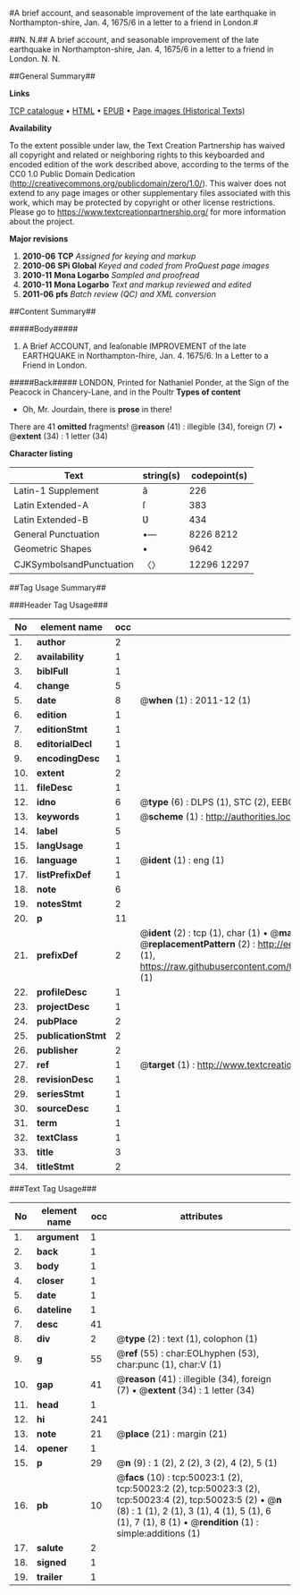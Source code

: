 #A brief account, and seasonable improvement of the late earthquake in Northampton-shire, Jan. 4, 1675/6 in a letter to a friend in London.#

##N. N.##
A brief account, and seasonable improvement of the late earthquake in Northampton-shire, Jan. 4, 1675/6 in a letter to a friend in London.
N. N.

##General Summary##

**Links**

[TCP catalogue](http://www.ota.ox.ac.uk/tcp/)  • 
[HTML](http://tei.it.ox.ac.uk/tcp/Texts-HTML/free/A52/A52698.html)  • 
[EPUB](http://tei.it.ox.ac.uk/tcp/Texts-EPUB/free/A52/A52698.epub) • 
[Page images (Historical Texts)](https://historicaltexts.jisc.ac.uk/eebo-11861881e)

**Availability**

To the extent possible under law, the Text Creation Partnership has waived all copyright and related or neighboring rights to this keyboarded and encoded edition of the work described above, according to the terms of the CC0 1.0 Public Domain Dedication (http://creativecommons.org/publicdomain/zero/1.0/). This waiver does not extend to any page images or other supplementary files associated with this work, which may be protected by copyright or other license restrictions. Please go to https://www.textcreationpartnership.org/ for more information about the project.

**Major revisions**

1. __2010-06__ __TCP__ *Assigned for keying and markup*
1. __2010-06__ __SPi Global__ *Keyed and coded from ProQuest page images*
1. __2010-11__ __Mona Logarbo__ *Sampled and proofread*
1. __2010-11__ __Mona Logarbo__ *Text and markup reviewed and edited*
1. __2011-06__ __pfs__ *Batch review (QC) and XML conversion*

##Content Summary##

#####Body#####

1. A Brief ACCOUNT, and ſeaſonable IMPROVEMENT of the late EARTHQUAKE in Northampton-ſhire, Jan. 4. 1675/6. In a Letter to a Friend in London.

#####Back#####
LONDON, Printed for Nathaniel Ponder, at the Sign of the Peacock in Chancery-Lane, and in the Poultr
**Types of content**

  * Oh, Mr. Jourdain, there is **prose** in there!

There are 41 **omitted** fragments! 
 @__reason__ (41) : illegible (34), foreign (7)  •  @__extent__ (34) : 1 letter (34)

**Character listing**


|Text|string(s)|codepoint(s)|
|---|---|---|
|Latin-1 Supplement|â|226|
|Latin Extended-A|ſ|383|
|Latin Extended-B|Ʋ|434|
|General Punctuation|•—|8226 8212|
|Geometric Shapes|▪|9642|
|CJKSymbolsandPunctuation|〈〉|12296 12297|

##Tag Usage Summary##

###Header Tag Usage###

|No|element name|occ|attributes|
|---|---|---|---|
|1.|__author__|2||
|2.|__availability__|1||
|3.|__biblFull__|1||
|4.|__change__|5||
|5.|__date__|8| @__when__ (1) : 2011-12 (1)|
|6.|__edition__|1||
|7.|__editionStmt__|1||
|8.|__editorialDecl__|1||
|9.|__encodingDesc__|1||
|10.|__extent__|2||
|11.|__fileDesc__|1||
|12.|__idno__|6| @__type__ (6) : DLPS (1), STC (2), EEBO-CITATION (1), OCLC (1), VID (1)|
|13.|__keywords__|1| @__scheme__ (1) : http://authorities.loc.gov/ (1)|
|14.|__label__|5||
|15.|__langUsage__|1||
|16.|__language__|1| @__ident__ (1) : eng (1)|
|17.|__listPrefixDef__|1||
|18.|__note__|6||
|19.|__notesStmt__|2||
|20.|__p__|11||
|21.|__prefixDef__|2| @__ident__ (2) : tcp (1), char (1)  •  @__matchPattern__ (2) : ([0-9\-]+):([0-9IVX]+) (1), (.+) (1)  •  @__replacementPattern__ (2) : http://eebo.chadwyck.com/downloadtiff?vid=$1&page=$2 (1), https://raw.githubusercontent.com/textcreationpartnership/Texts/master/tcpchars.xml#$1 (1)|
|22.|__profileDesc__|1||
|23.|__projectDesc__|1||
|24.|__pubPlace__|2||
|25.|__publicationStmt__|2||
|26.|__publisher__|2||
|27.|__ref__|1| @__target__ (1) : http://www.textcreationpartnership.org/docs/. (1)|
|28.|__revisionDesc__|1||
|29.|__seriesStmt__|1||
|30.|__sourceDesc__|1||
|31.|__term__|1||
|32.|__textClass__|1||
|33.|__title__|3||
|34.|__titleStmt__|2||


###Text Tag Usage###

|No|element name|occ|attributes|
|---|---|---|---|
|1.|__argument__|1||
|2.|__back__|1||
|3.|__body__|1||
|4.|__closer__|1||
|5.|__date__|1||
|6.|__dateline__|1||
|7.|__desc__|41||
|8.|__div__|2| @__type__ (2) : text (1), colophon (1)|
|9.|__g__|55| @__ref__ (55) : char:EOLhyphen (53), char:punc (1), char:V (1)|
|10.|__gap__|41| @__reason__ (41) : illegible (34), foreign (7)  •  @__extent__ (34) : 1 letter (34)|
|11.|__head__|1||
|12.|__hi__|241||
|13.|__note__|21| @__place__ (21) : margin (21)|
|14.|__opener__|1||
|15.|__p__|29| @__n__ (9) : 1 (2), 2 (2), 3 (2), 4 (2), 5 (1)|
|16.|__pb__|10| @__facs__ (10) : tcp:50023:1 (2), tcp:50023:2 (2), tcp:50023:3 (2), tcp:50023:4 (2), tcp:50023:5 (2)  •  @__n__ (8) : 1 (1), 2 (1), 3 (1), 4 (1), 5 (1), 6 (1), 7 (1), 8 (1)  •  @__rendition__ (1) : simple:additions (1)|
|17.|__salute__|2||
|18.|__signed__|1||
|19.|__trailer__|1||

